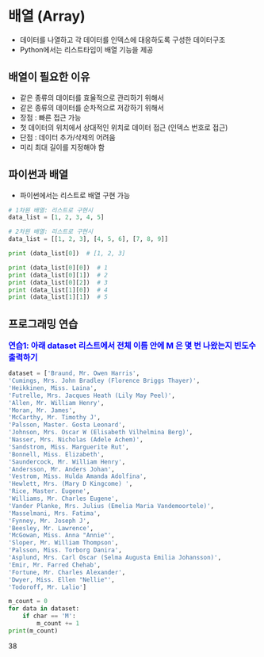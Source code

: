 # 배열 (Array)
- 데이터를 나열하고 각 데이터를 인덱스에 대응하도록 구성한 데이터구조
- Python에서는 리스트타입이 배열 기능을 제공

## 배열이 필요한 이유
- 같은 종류의 데이터를 효율적으로 관리하기 위해서
- 같은 종류의 데이터를 순차적으로 저강하기 위해서
- 장점 : 빠른 접근 가능
 - 첫 데이터의 위치에서 상대적인 위치로 데이터 접근 (인덱스 번호로 접근)
- 단점 : 데이터 추가/삭제의 어려움
 - 미리 최대 길이를 지정해야 함

## 파이썬과 배열
- 파이썬에서는 리스트로 배열 구현 가능
```python
# 1차원 배열: 리스트로 구현시
data_list = [1, 2, 3, 4, 5]
```
```python
# 2차원 배열: 리스트로 구현시
data_list = [[1, 2, 3], [4, 5, 6], [7, 8, 9]]

print (data_list[0])  # [1, 2, 3]

print (data_list[0][0])  # 1
print (data_list[0][1])  # 2
print (data_list[0][2])  # 3
print (data_list[1][0])  # 4
print (data_list[1][1])  # 5
```

## 프로그래밍 연습
<div class="alert alert-block alert-warning">
<strong><font color="blue" size="3em">연습1: 아래 dataset 리스트에서 전체 이름 안에 M 은 몇 번 나왔는지 빈도수 출력하기</font></strong></div>

```python
dataset = ['Braund, Mr. Owen Harris',
'Cumings, Mrs. John Bradley (Florence Briggs Thayer)',
'Heikkinen, Miss. Laina',
'Futrelle, Mrs. Jacques Heath (Lily May Peel)',
'Allen, Mr. William Henry',
'Moran, Mr. James',
'McCarthy, Mr. Timothy J',
'Palsson, Master. Gosta Leonard',
'Johnson, Mrs. Oscar W (Elisabeth Vilhelmina Berg)',
'Nasser, Mrs. Nicholas (Adele Achem)',
'Sandstrom, Miss. Marguerite Rut',
'Bonnell, Miss. Elizabeth',
'Saundercock, Mr. William Henry',
'Andersson, Mr. Anders Johan',
'Vestrom, Miss. Hulda Amanda Adolfina',
'Hewlett, Mrs. (Mary D Kingcome) ',
'Rice, Master. Eugene',
'Williams, Mr. Charles Eugene',
'Vander Planke, Mrs. Julius (Emelia Maria Vandemoortele)',
'Masselmani, Mrs. Fatima',
'Fynney, Mr. Joseph J',
'Beesley, Mr. Lawrence',
'McGowan, Miss. Anna "Annie"',
'Sloper, Mr. William Thompson',
'Palsson, Miss. Torborg Danira',
'Asplund, Mrs. Carl Oscar (Selma Augusta Emilia Johansson)',
'Emir, Mr. Farred Chehab',
'Fortune, Mr. Charles Alexander',
'Dwyer, Miss. Ellen "Nellie"',
'Todoroff, Mr. Lalio']
```

```python
m_count = 0
for data in dataset:
	if char == 'M':
		m_count += 1
print(m_count)
```
38





